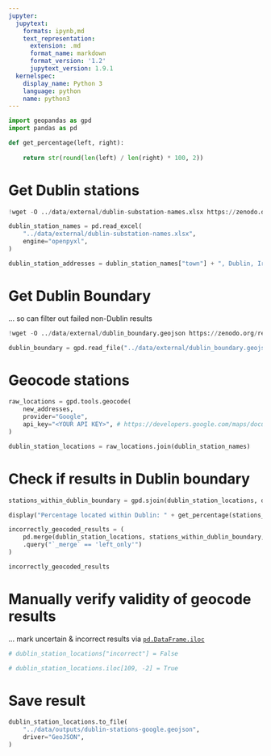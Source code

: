 ```yaml
---
jupyter:
  jupytext:
    formats: ipynb,md
    text_representation:
      extension: .md
      format_name: markdown
      format_version: '1.2'
      jupytext_version: 1.9.1
  kernelspec:
    display_name: Python 3
    language: python
    name: python3
---
```


```python
import geopandas as gpd
import pandas as pd
```

```python
def get_percentage(left, right):
    
    return str(round(len(left) / len(right) * 100, 2))
```

# Get Dublin stations

```python
!wget -O ../data/external/dublin-substation-names.xlsx https://zenodo.org/record/4446622/files/dublin-substation-names.xlsx
```

```python
dublin_station_names = pd.read_excel(
    "../data/external/dublin-substation-names.xlsx",
    engine="openpyxl",
)
```

```python
dublin_station_addresses = dublin_station_names["town"] + ", Dublin, Ireland"
```

# Get Dublin Boundary

... so can filter out failed non-Dublin results

```python
!wget -O ../data/external/dublin_boundary.geojson https://zenodo.org/record/4432494/files/dublin_boundary.geojson 
```

```python
dublin_boundary = gpd.read_file("../data/external/dublin_boundary.geojson", driver="GeoJSON")[["geometry"]]
```

# Geocode stations

```python
raw_locations = gpd.tools.geocode(
    new_addresses,
    provider="Google",
    api_key="<YOUR API KEY>", # https://developers.google.com/maps/documentation/geocoding/start
)
```

```python
dublin_station_locations = raw_locations.join(dublin_station_names)
```

# Check if results in Dublin boundary

```python
stations_within_dublin_boundary = gpd.sjoin(dublin_station_locations, dublin_boundary)
```

```python
display("Percentage located within Dublin: " + get_percentage(stations_within_dublin_boundary, dublin_station_locations) + "%") 
```

```python
incorrectly_geocoded_results = (
    pd.merge(dublin_station_locations, stations_within_dublin_boundary, indicator=True, how="left")
    .query("`_merge` == 'left_only'")
)
```

```python
incorrectly_geocoded_results
```

# Manually verify validity of geocode results

... mark uncertain & incorrect results via [`pd.DataFrame.iloc`](https://pandas.pydata.org/docs/user_guide/10min.html#selection)

```python
# dublin_station_locations["incorrect"] = False
```

```python
# dublin_station_locations.iloc[109, -2] = True
```

# Save result

```python
dublin_station_locations.to_file(
    "../data/outputs/dublin-stations-google.geojson",
    driver="GeoJSON",
)
```
